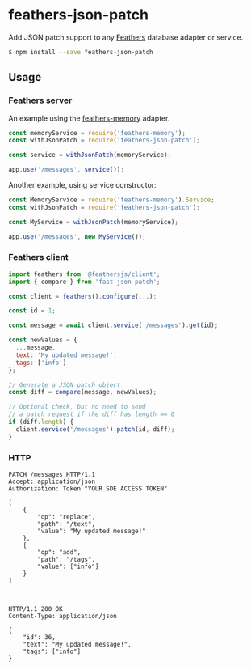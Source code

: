 # feathers-json-patch

Add JSON patch support to any [Feathers](https://feathersjs.com) database adapter or service.

```bash
$ npm install --save feathers-json-patch
```

## Usage

### Feathers server

An example using the [feathers-memory](https://github.com/feathersjs-ecosystem/feathers-memory) adapter.

```js
const memoryService = require('feathers-memory');
const withJsonPatch = require('feathers-json-patch');

const service = withJsonPatch(memoryService);

app.use('/messages', service());
```

Another example, using service constructor:

```js
const MemoryService = require('feathers-memory').Service;
const withJsonPatch = require('feathers-json-patch');

const MyService = withJsonPatch(memoryService);

app.use('/messages', new MyService());
```

### Feathers client

```js
import feathers from '@feathersjs/client';
import { compare } from 'fast-json-patch';

const client = feathers().configure(...);

const id = 1;

const message = await client.service('/messages').get(id);

const newValues = {
  ...message,
  text: 'My updated message!',
  tags: ['info']
};

// Generate a JSON patch object
const diff = compare(message, newValues);

// Optional check, but no need to send
// a patch request if the diff has length == 0
if (diff.length) {
  client.service('/messages').patch(id, diff);
}
```

### HTTP

```http
PATCH /messages HTTP/1.1
Accept: application/json
Authorization: Token "YOUR SDE ACCESS TOKEN"

[
    {
        "op": "replace",
        "path": "/text",
        "value": "My updated message!"
    },
    {
        "op": "add",
        "path": "/tags",
        "value": ["info"]
    }
]



HTTP/1.1 200 OK
Content-Type: application/json

{
    "id": 36,
    "text": "My updated message!",
    "tags": ["info"]
}
```
